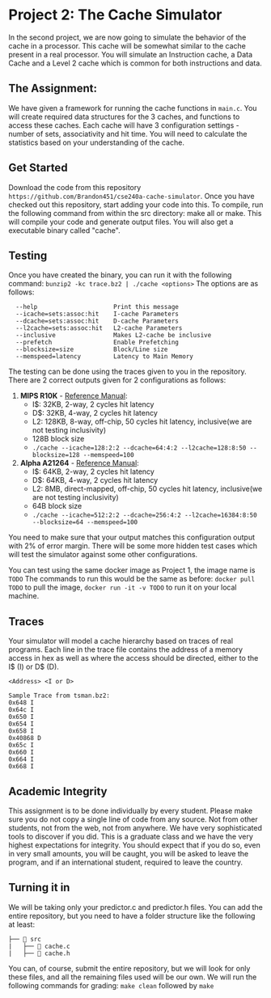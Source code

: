 # Project 2:  The Cache Simulator

In the second project, we are now going to simulate the behavior of the cache in a processor. This cache will be somewhat similar to the cache present in a real processor. You will simulate an Instruction cache, a Data Cache and a Level 2 cache which is common for both instructions and data. 

## The Assignment:
We have given a framework for running the cache functions in `main.c`. You will create required data structures for the 3 caches, and functions to access these caches. Each cache will have 3 configuration settings - number of sets, associativity and hit time. You will need to calculate the statistics based on your understanding of the cache.


## Get Started
Download the code from this repository `https://github.com/Brandon451/cse240a-cache-simulator`. Once you have checked out this repository, start adding your code into this. To compile, run the following command from within the src directory: make all or make. This will compile your code and generate output files. You will also get a executable binary called "cache". 

## Testing
Once you have created the binary, you can run it with the following command:
`bunzip2 -kc trace.bz2 | ./cache <options>`
The options are as follows:
```
  --help                     Print this message
  --icache=sets:assoc:hit    I-cache Parameters
  --dcache=sets:assoc:hit    D-cache Parameters
  --l2cache=sets:assoc:hit   L2-cache Parameters
  --inclusive                Makes L2-cache be inclusive
  --prefetch                 Enable Prefetching
  --blocksize=size           Block/Line size
  --memspeed=latency         Latency to Main Memory
```

The testing can be done using the traces given to you in the repository. There are 2 correct outputs given for 2 configurations as follows:
1. **MIPS R10K** - [Reference Manual](https://ieeexplore.ieee.org/abstract/document/491460?casa_token=xRyemPMXCU4AAAAA:qMm86PcKveY_y6TAegQChllzSccO4b6ILZRKKEeO_ml4HjQfav6hBbHDJeHR0TeXZCUPyjOpFQ):
   * I$: 32KB, 2-way, 2 cycles hit latency
   * D$: 32KB, 4-way, 2 cycles hit latency
   * L2: 128KB, 8-way, off-chip, 50 cycles hit latency, inclusive(we are not testing inclusivity)
   * 128B block size
   * `./cache --icache=128:2:2 --dcache=64:4:2 --l2cache=128:8:50 --blocksize=128 --memspeed=100`
2. **Alpha A21264** - [Reference Manual](https://course.ece.cmu.edu/~ece447/s15/lib/exe/fetch.php?media=21264hrm.pdf):
   * I$: 64KB, 2-way, 2 cycles hit latency
   * D$: 64KB, 4-way, 2 cycles hit latency
   * L2: 8MB, direct-mapped, off-chip, 50 cycles hit latency, inclusive(we are not testing inclusivity)
   * 64B block size
   * `./cache --icache=512:2:2 --dcache=256:4:2 --l2cache=16384:8:50 --blocksize=64 --memspeed=100`


You need to make sure that your output matches this configuration output with 2% of error margin. There will be some more hidden test cases which will test the simulator against some other configurations. 

You can test using the same docker image as Project 1, the image name is `TODO` The commands to run this would be the same as before: `docker pull TODO` to pull the image, `docker run -it -v TODO` to run it on your local machine.

## Traces

Your simulator will model a cache hierarchy based on traces of real programs.
Each line in the trace file contains the address of a memory access in hex as
well as where the access should be directed, either to the I$ (I) or D$ (D).


```
<Address> <I or D>

Sample Trace from tsman.bz2:
0x648 I
0x64c I
0x650 I
0x654 I
0x658 I
0x40868 D
0x65c I
0x660 I
0x664 I
0x668 I
```


## Academic Integrity
This assignment is to be done individually by every student. Please make sure you do not copy a single line of code from any source. Not from other students, not from the web, not from anywhere. We have very sophisticated tools to discover if you did. This is a graduate class and we have the very highest expectations for integrity. You should expect that if you do so, even in very small amounts, you will be caught, you will be asked to leave the program, and if an international student, required to leave the country. 

## Turning it in
We will be taking only your predictor.c and predictor.h files. You can add the entire repository, but you need to have a folder structure like the following at least:

```
├── 📂 src
|   ├── 📄 cache.c
|   ├── 📄 cache.h
```

You can, of course, submit the entire repository, but we will look for only these files, and all the remaining files used will be our own. We will run the following commands for grading: `make clean` followed by `make`
